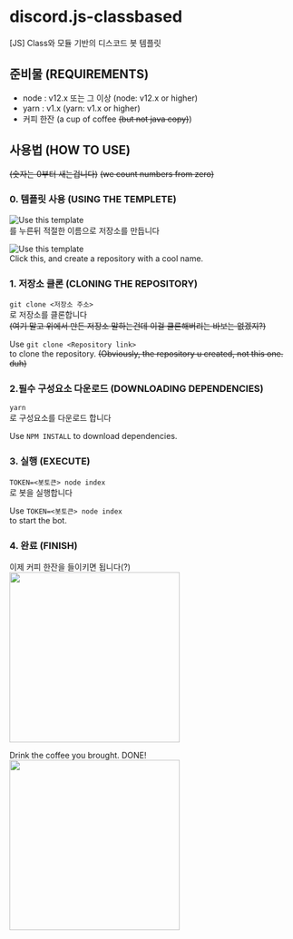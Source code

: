 # discord.js-classbased
[JS] Class와 모듈 기반의 디스코드 봇 템플릿

## 준비물 (REQUIREMENTS)
* node : v12.x 또는 그 이상 (node: v12.x or higher)
* yarn : v1.x (yarn: v1.x or higher)
* 커피 한잔 (a cup of coffee ~~(but not java copy)~~)

## 사용법 (HOW TO USE)
~~(숫자는 0부터 새는겁니다)~~ ~~(we count numbers from zero)~~

### 0. 템플릿 사용 (USING THE TEMPLETE)
![Use this template](https://cdn.trinets.xyz/d/aIpFRn8llH.png)\
를 누른뒤 적절한 이름으로 저장소를 만듭니다

![Use this template](https://cdn.trinets.xyz/d/aIpFRn8llH.png)\
Click this, and create a repository with a cool name.

### 1. 저장소 클론 (CLONING THE REPOSITORY)
```git clone <저장소 주소>```\
로 저장소를 클론합니다\
~~(여기 말고 위에서 만든 저장소 말하는건데 이걸 클론해버리는 바보는 없겠지?)~~

Use
```git clone <Repository link>```\
to clone the repository.
~~(Obviously, the repository u created, not this one. duh)~~

### 2.필수 구성요소 다운로드 (DOWNLOADING DEPENDENCIES)
```yarn```\
로 구성요소를 다운로드 합니다

Use
```NPM INSTALL```
to download dependencies.

### 3. 실행 (EXECUTE)
```TOKEN=<봇토큰> node index```\
로 봇을 실행합니다

Use
```TOKEN=<봇토큰> node index```\
to start the bot.

### 4. 완료 (FINISH)
이제 커피 한잔을 들이키면 됩니다(?)\
<image width=300px src=https://media.giphy.com/media/9UZZebsksF6ioNLpcl/giphy.gif>

Drink the coffee you brought. DONE!\
<image width=300px src=https://media.giphy.com/media/9UZZebsksF6ioNLpcl/giphy.gif>
